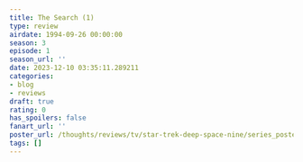 ```yaml
---
title: The Search (1)
type: review
airdate: 1994-09-26 00:00:00
season: 3
episode: 1
season_url: ''
date: 2023-12-10 03:35:11.289211
categories:
- blog
- reviews
draft: true
rating: 0
has_spoilers: false
fanart_url: ''
poster_url: /thoughts/reviews/tv/star-trek-deep-space-nine/series_poster.jpg
tags: []
---
```


